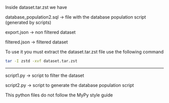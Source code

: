 Inside dataset.tar.zst we have

database_population2.sql -> file with the database population script (generated by scripts)

export.json -> non filtered dataset

filtered.json -> filtered dataset

To use it you must extract the dataset.tar.zst file
use the following command
```bash
tar -I zstd -xvf dataset.tar.zst
```

--------------------------------------------

script1.py -> script to filter the dataset

script2.py -> script to generate the database population script

This python files do not follow the MyPy style guide